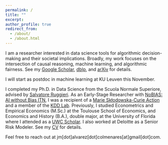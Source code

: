 ```yaml
---
permalink: /
title: ""
excerpt:
author_profile: true
redirect_from: 
  - /about/
  - /about.html
---
```


I am a researcher interested in data science tools for algorithmic decision-making and their societal implications. Broadly, my work focuses on the intersection of causal reasoning, machine learning, and algorithmic fairness. See my [Google Scholar](https://scholar.google.com/citations?hl=en&view_op=list_works&gmla=AJsN-F4flRnyZl09a2Q8S4L8ySoeG4CMpCfYBDwXEUNYEHYVENmZOn2P_-xzO8QxNhaCetZlL4nNTOvPu5NCqS0LpIMuUuUtPPpDL2_yeO8J-z23TTxdWns&user=otFhtYMAAAAJ), [dblp](https://dblp.org/pid/59/6703-2.html), and [arXiv](https://arxiv.org/search/cs?query=0000-0001-9412-9013&searchtype=orcid&abstracts=show&order=-announced_date_first&size=100) for details.

I will start as postdoc in machine learning at KU Leuven this November.

<!--
I am currently a postoc in machine learning at KU Leuven this November, working with [Jesse Davies](https://people.cs.kuleuven.be/~jesse.davis/), [Wouter Verbeke](https://ai.kuleuven.be/members/00054694), and [Jente Van Belle](https://ai.kuleuven.be/members/00146184).
-->

I completed my Ph.D. in Data Science from the Scuola Normale Superiore, advised by [Salvatore Ruggieri](http://pages.di.unipi.it/ruggieri/). As an Early-Stage Researcher with [NoBIAS: AI without Bias ITN](https://nobias-project.eu/), I was a recipient of a [Marie Skłodowska-Curie Action](https://marie-sklodowska-curie-actions.ec.europa.eu/) and a member of the [KDD Lab](https://kdd.isti.cnr.it/). Previously, I studied Econometrics and Empirical Economics (M.Sc.) at the Toulouse School of Economics, and Economics and History (B.A.), double major, at the University of Florida where I attended as a [UWC Scholar](https://www.davisuwcscholars.org/). I also worked at Deloitte as a Senior Risk Modeler. See my [CV](/files/AlvarezJoseCV.pdf) for details.

Feel free to reach out at jm[dot]alvarez[dot]colmenares[at]gmail[dot]com.
